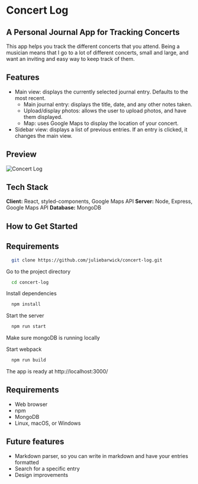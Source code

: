 # Concert Log

## A Personal Journal App for Tracking Concerts
This app helps you track the different concerts that you attend. Being a musician means that I go to a lot of different concerts, small and large, and want an inviting and easy way to keep track of them.

## Features
* Main view: displays the currently selected journal entry. Defaults to the most recent.
  * Main journal entry: displays the title, date, and any other notes taken.
  * Upload/display photos: allows the user to upload photos, and have them displayed.
  * Map: uses Google Maps to display the location of your concert.
* Sidebar view: displays a list of previous entries. If an entry is clicked, it changes the main view.

## Preview
![Concert Log](https://github.com/juliebarwick/concert-log/blob/main/gif/concert-log.gif?raw=true)

## Tech Stack
**Client:** React, styled-components, Google Maps API
**Server:** Node, Express, Google Maps API
**Database:** MongoDB

## How to Get Started

## Requirements

```bash
  git clone https://github.com/juliebarwick/concert-log.git
```

Go to the project directory

```bash
  cd concert-log
```

Install dependencies

```bash
  npm install
```

Start the server

```bash
  npm run start
```

Make sure mongoDB is running locally

Start webpack

```bash
  npm run build
```
The app is ready at http://localhost:3000/

## Requirements
* Web browser
* npm
* MongoDB
* Linux, macOS, or Windows

## Future features
* Markdown parser, so you can write in markdown and have your entries formatted
* Search for a specific entry
* Design improvements